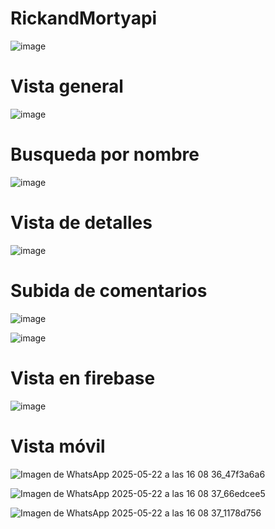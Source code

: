 # RickandMortyapi

![image](https://github.com/user-attachments/assets/63922981-67d1-4b81-a310-2874530a1151)

#
# Vista general

![image](https://github.com/user-attachments/assets/84d4241d-620c-460c-90fe-672e51c12ab1)

#
# Busqueda por nombre

![image](https://github.com/user-attachments/assets/a13afd21-c646-425b-bef6-de789ea61414)

#
# Vista de detalles

![image](https://github.com/user-attachments/assets/d151684e-e81a-46e6-8693-529df6ca55bb)

#
# Subida de comentarios

![image](https://github.com/user-attachments/assets/b41a33f0-fe74-413c-8a83-63e4d766bf22)

![image](https://github.com/user-attachments/assets/d5d820de-d9af-4a7d-8df6-bb1f8fe5f6d1)

#
# Vista en firebase

![image](https://github.com/user-attachments/assets/e8d45843-cab6-4526-a8c9-d59c89edda28)

#
# Vista móvil

![Imagen de WhatsApp 2025-05-22 a las 16 08 36_47f3a6a6](https://github.com/user-attachments/assets/f07989eb-7154-4d37-8289-c38b331c1206)

![Imagen de WhatsApp 2025-05-22 a las 16 08 37_66edcee5](https://github.com/user-attachments/assets/6203a7da-322b-4bc8-bafa-540527e1f12e)

![Imagen de WhatsApp 2025-05-22 a las 16 08 37_1178d756](https://github.com/user-attachments/assets/d468bf57-7696-42b3-9306-9ae6d5575233)

